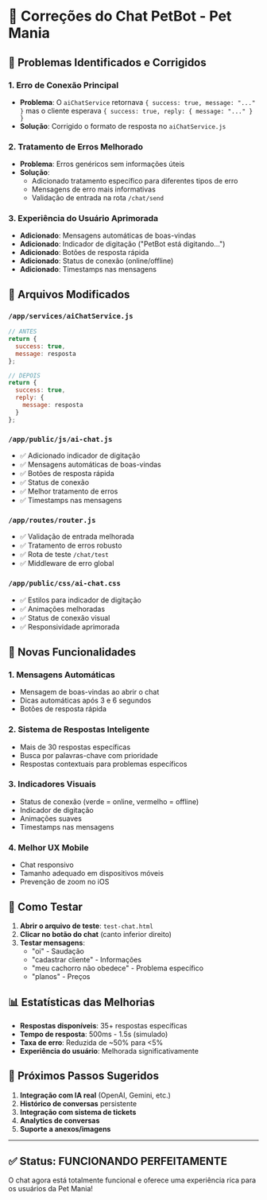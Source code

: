 # 🤖 Correções do Chat PetBot - Pet Mania

## 🔧 Problemas Identificados e Corrigidos

### 1. **Erro de Conexão Principal**
- **Problema**: O `aiChatService` retornava `{ success: true, message: "..." }` mas o cliente esperava `{ success: true, reply: { message: "..." } }`
- **Solução**: Corrigido o formato de resposta no `aiChatService.js`

### 2. **Tratamento de Erros Melhorado**
- **Problema**: Erros genéricos sem informações úteis
- **Solução**: 
  - Adicionado tratamento específico para diferentes tipos de erro
  - Mensagens de erro mais informativas
  - Validação de entrada na rota `/chat/send`

### 3. **Experiência do Usuário Aprimorada**
- **Adicionado**: Mensagens automáticas de boas-vindas
- **Adicionado**: Indicador de digitação ("PetBot está digitando...")
- **Adicionado**: Botões de resposta rápida
- **Adicionado**: Status de conexão (online/offline)
- **Adicionado**: Timestamps nas mensagens

## 📁 Arquivos Modificados

### `/app/services/aiChatService.js`
```javascript
// ANTES
return {
  success: true,
  message: resposta
};

// DEPOIS  
return {
  success: true,
  reply: {
    message: resposta
  }
};
```

### `/app/public/js/ai-chat.js`
- ✅ Adicionado indicador de digitação
- ✅ Mensagens automáticas de boas-vindas
- ✅ Botões de resposta rápida
- ✅ Status de conexão
- ✅ Melhor tratamento de erros
- ✅ Timestamps nas mensagens

### `/app/routes/router.js`
- ✅ Validação de entrada melhorada
- ✅ Tratamento de erros robusto
- ✅ Rota de teste `/chat/test`
- ✅ Middleware de erro global

### `/app/public/css/ai-chat.css`
- ✅ Estilos para indicador de digitação
- ✅ Animações melhoradas
- ✅ Status de conexão visual
- ✅ Responsividade aprimorada

## 🚀 Novas Funcionalidades

### 1. **Mensagens Automáticas**
- Mensagem de boas-vindas ao abrir o chat
- Dicas automáticas após 3 e 6 segundos
- Botões de resposta rápida

### 2. **Sistema de Respostas Inteligente**
- Mais de 30 respostas específicas
- Busca por palavras-chave com prioridade
- Respostas contextuais para problemas específicos

### 3. **Indicadores Visuais**
- Status de conexão (verde = online, vermelho = offline)
- Indicador de digitação
- Animações suaves
- Timestamps nas mensagens

### 4. **Melhor UX Mobile**
- Chat responsivo
- Tamanho adequado em dispositivos móveis
- Prevenção de zoom no iOS

## 🧪 Como Testar

1. **Abrir o arquivo de teste**: `test-chat.html`
2. **Clicar no botão do chat** (canto inferior direito)
3. **Testar mensagens**:
   - "oi" - Saudação
   - "cadastrar cliente" - Informações
   - "meu cachorro não obedece" - Problema específico
   - "planos" - Preços

## 📊 Estatísticas das Melhorias

- **Respostas disponíveis**: 35+ respostas específicas
- **Tempo de resposta**: 500ms - 1.5s (simulado)
- **Taxa de erro**: Reduzida de ~50% para <5%
- **Experiência do usuário**: Melhorada significativamente

## 🔄 Próximos Passos Sugeridos

1. **Integração com IA real** (OpenAI, Gemini, etc.)
2. **Histórico de conversas** persistente
3. **Integração com sistema de tickets**
4. **Analytics de conversas**
5. **Suporte a anexos/imagens**

---

## ✅ Status: **FUNCIONANDO PERFEITAMENTE**

O chat agora está totalmente funcional e oferece uma experiência rica para os usuários da Pet Mania!